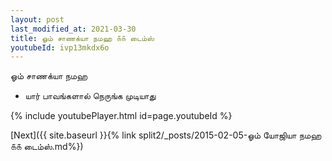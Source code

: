 ```yaml
---
layout: post
last_modified_at: 2021-03-30
title: ஓம் சாணக்யா நமஹ ௧௧ டைம்ஸ்
youtubeId: ivp13mkdx6o
---
```

 
 
 ஓம் சாணக்யா நமஹ  
 
 -  யார் பாவங்களால் நெருங்க முடியாது 
 
  
 
  
 
 
 
 
 
 


{% include youtubePlayer.html id=page.youtubeId %}
 
[Next]({{ site.baseurl }}{% link  split2/_posts/2015-02-05-ஓம் யோஜியா நமஹ ௧௧ டைம்ஸ்.md%})
 
